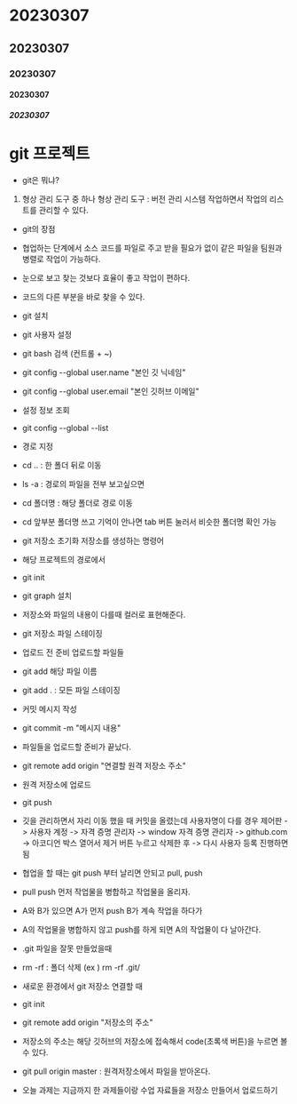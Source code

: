 # 20230307
<!-- md 문서 작성 -->
<!-- 제목을 작성해주고 -->
<!-- h1~h5 태그랑 비슷 -->
## 20230307

### 20230307
#### 20230307
##### 20230307

<!-- - 리스트 형태 -->
# git 프로젝트

- git은 뭐냐?
1. 형상 관리 도구 중 하나
형상 관리 도구 : 버전 관리 시스템
작업하면서 작업의 리스트를 관리할 수 있다.

- git의 장점
 - 협업하는 단계에서 소스 코드를 파일로 주고 받을 필요가 없이 같은 파일을 팀원과 병렬로 작업이 가능하다.

 - 눈으로 보고 찾는 것보다 효율이 좋고 작업이 편하다.

 - 코드의 다른 부분을 바로 찾을 수 있다.



- git 설치

- git 사용자 설정

- git bash 검색 (컨트롤 + ~)

- git config --global user.name "본인 깃 닉네임"
- git config --global user.email "본인 깃허브 이메일"

- 설정 정보 조회
- git config --global --list

- 경로 지정
- cd .. : 한 폴더 뒤로 이동
- ls -a : 경로의 파일을 전부 보고싶으면
- cd 폴더명 : 해당 폴더로 경로 이동
- cd 앞부분 폴더명 쓰고 기억이 안나면 tab 버튼 눌러서 비슷한 폴더명 확인 가능

- git 저장소 초기화 저장소를 생성하는 명령어
- 해당 프로젝트의 경로에서
- git init

- git graph 설치
- 저장소와 파일의 내용이 다를때 컬러로 표현해준다.


- git 저장소 파일 스테이징
- 업로드 전 준비 업로드할 파일들

- git add 해당 파일 이름
- git add . : 모든 파일 스테이징

- 커밋 메시지 작성
- git commit -m "메시지 내용"

- 파일들을 업로드할 준비가 끝났다.
- git remote add origin "연결할 원격 저장소 주소"

- 원격 저장소에 업로드
- git push 

- 깃을 관리하면서 자리 이동 했을 때 커밋을 올렸는데 사용자명이 다를 경우 제어판 -> 사용자 계정 -> 자격 증명 관리자 -> window 자격 증명 관리자 -> github.com -> 아코디언 박스 열어서 제거 버튼 누르고 삭제한 후 -> 다시 사용자 등록 진행하면 됨

- 협업을 할 때는 git push 부터 날리면 안되고 pull, push
- pull push 먼저 작업물을 병합하고 작업물을 올리자.

- A와 B가 있으면 A가 먼저 push B가 계속 작업을 하다가
- A의 작업물을 병합하지 않고 push를 하게 되면 A의 작업물이 다 날아간다.


- .git 파일을 잘못 만들었을때
- rm -rf : 폴더 삭제 (ex ) rm -rf .git/

<!-- ~/Desktop/test, ~/20230307, ~/20230306, ~/20230227, ~/20230228, ~/20230302 에 깃 생성 -->

- 새로운 환경에서 git 저장소 연결할 때

- git init
- git remote add origin "저장소의 주소"
- 저장소의 주소는 해당 깃허브의 저장소에 접속해서 code(초록색 버튼)을 누르면 볼 수 있다.

- git pull origin master : 원격저장소에서 파일을 받아온다.


- 오늘 과제는 지금까지 한 과제들이랑 수업 자료들을 저장소 만들어서 업로드하기